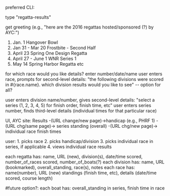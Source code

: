preferred CLI:

type "regatta-results"

get greeting (e.g., "here are the 2016 regattas hosted/sponsored (?) by AYC:")
1. Jan. 1	Hangover Bowl
2. Jan 31 - Mar 20	Frostbite - Second Half
3. April 23	Spring One Design Regatta
4. April 27 - June 1	WNR Series 1
5. May 14	Spring Harbor Regatta
etc

for which race would you like details?  enter number/date/name
user enters race, prompts for second-level details:
"the following divisions were scored in #{race.name}.  which division results would you like to see" -- option for all?

user enters division name/number, gives second-level details:
"select a series (1, 2, 3, 4, 5) for finish order, finish time, etc"
user enters series number, finds third-level details (individual times for that particular race)

UI, AYC site:
Results -(URL change/new page)->handicap (e.g., PHRF 1) -(URL chg/same page)-> series standing (overall) -(URL chg/new page)-> individual race finish times

user: 1. picks race
      2. picks handicap/division
      3. picks individual race in series, if applicable
      4. views individual race results

each regatta has: name, URL (new), division(s), date/time scored, number_of_races scored, number_of_boats(?)
each division has: name, URL (bookmarked), overall_standing, race(s), notes
each race has: name(number), URL (new) standings (finish time, etc), details (date/time scored, course length)

#future option?: each boat has: overall_standing in series, finish time in race
